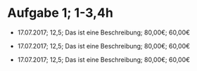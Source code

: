 # Aufgabe 1; 1-3,4h
- 17.07.2017; 12,5; Das ist eine Beschreibung; 80,00€; 60,00€

- 17.07.2017; 12,5; Das ist eine Beschreibung; 80,00€; 60,00€

- 17.07.2017; 12,5; Das ist eine Beschreibung; 80,00€; 60,00€
